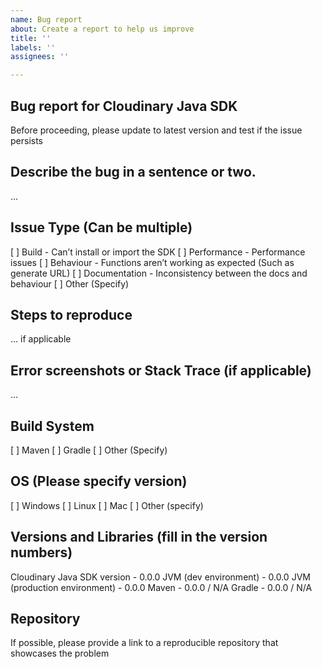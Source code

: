 ```yaml
---
name: Bug report
about: Create a report to help us improve
title: ''
labels: ''
assignees: ''

---
```


## Bug report for Cloudinary Java SDK
Before proceeding, please update to latest version and test if the issue persists

## Describe the bug in a sentence or two.
…

## Issue Type (Can be multiple)
[ ] Build - Can’t install or import the SDK
[ ] Performance - Performance issues
[ ] Behaviour - Functions aren’t working as expected (Such as generate URL)
[ ] Documentation - Inconsistency between the docs and behaviour
[ ] Other (Specify)

## Steps to reproduce
… if applicable

## Error screenshots or Stack Trace (if applicable)
…

## Build System
[ ] Maven
[ ] Gradle
[ ] Other (Specify)

## OS (Please specify version)
[ ] Windows
[ ] Linux
[ ] Mac
[ ] Other (specify)

## Versions and Libraries (fill in the version numbers)
Cloudinary Java SDK version - 0.0.0
JVM (dev environment) - 0.0.0
JVM (production environment) - 0.0.0
Maven - 0.0.0 / N/A
Gradle - 0.0.0 / N/A

## Repository
If possible, please provide a link to a reproducible repository that showcases the problem
